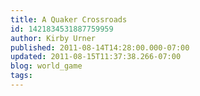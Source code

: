 ```yaml
---
title: A Quaker Crossroads
id: 1421834531887759959
author: Kirby Urner
published: 2011-08-14T14:28:00.000-07:00
updated: 2011-08-15T11:37:38.266-07:00
blog: world_game
tags: 
---
```


